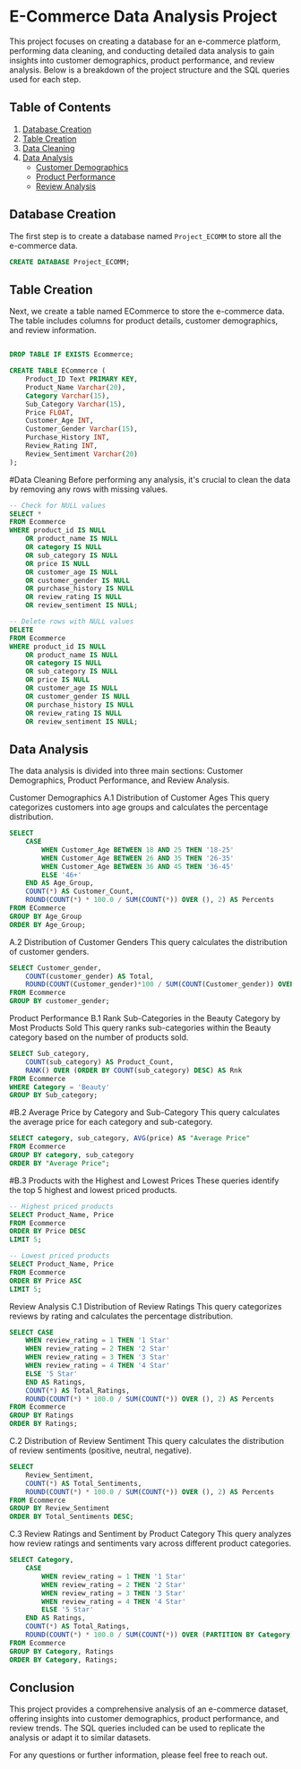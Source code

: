 # E-Commerce Data Analysis Project

This project focuses on creating a database for an e-commerce platform, performing data cleaning, and conducting detailed data analysis to gain insights into customer demographics, product performance, and review analysis. Below is a breakdown of the project structure and the SQL queries used for each step.

## Table of Contents
1. [Database Creation](#database-creation)
2. [Table Creation](#table-creation)
3. [Data Cleaning](#data-cleaning)
4. [Data Analysis](#data-analysis)
   - [Customer Demographics](#customer-demographics)
   - [Product Performance](#product-performance)
   - [Review Analysis](#review-analysis)

## Database Creation
The first step is to create a database named `Project_ECOMM` to store all the e-commerce data.

```sql
CREATE DATABASE Project_ECOMM;
```

## Table Creation
Next, we create a table named ECommerce to store the e-commerce data. The table includes columns for product details, customer demographics, and review information.

```sql

DROP TABLE IF EXISTS Ecommerce;

CREATE TABLE ECommerce (
    Product_ID Text PRIMARY KEY,
    Product_Name Varchar(20),
    Category Varchar(15),
    Sub_Category Varchar(15),
    Price FLOAT,
    Customer_Age INT,
    Customer_Gender Varchar(15),
    Purchase_History INT,
    Review_Rating INT,
    Review_Sentiment Varchar(20)
);
```
#Data Cleaning
Before performing any analysis, it's crucial to clean the data by removing any rows with missing values.

```sql
-- Check for NULL values
SELECT * 
FROM Ecommerce
WHERE product_id IS NULL 
    OR product_name IS NULL
    OR category IS NULL
    OR sub_category IS NULL 
    OR price IS NULL 
    OR customer_age IS NULL 
    OR customer_gender IS NULL 
    OR purchase_history IS NULL 
    OR review_rating IS NULL 
    OR review_sentiment IS NULL;

-- Delete rows with NULL values
DELETE 
FROM Ecommerce 
WHERE product_id IS NULL 
    OR product_name IS NULL
    OR category IS NULL
    OR sub_category IS NULL 
    OR price IS NULL 
    OR customer_age IS NULL 
    OR customer_gender IS NULL 
    OR purchase_history IS NULL 
    OR review_rating IS NULL 
    OR review_sentiment IS NULL;
```
## Data Analysis
The data analysis is divided into three main sections: Customer Demographics, Product Performance, and Review Analysis.

Customer Demographics
A.1 Distribution of Customer Ages
This query categorizes customers into age groups and calculates the percentage distribution.
```sql
SELECT 
    CASE 
        WHEN Customer_Age BETWEEN 18 AND 25 THEN '18-25'
        WHEN Customer_Age BETWEEN 26 AND 35 THEN '26-35'
        WHEN Customer_Age BETWEEN 36 AND 45 THEN '36-45'
        ELSE '46+'
    END AS Age_Group,
    COUNT(*) AS Customer_Count,
    ROUND(COUNT(*) * 100.0 / SUM(COUNT(*)) OVER (), 2) AS Percents
FROM ECommerce
GROUP BY Age_Group
ORDER BY Age_Group;
```
A.2 Distribution of Customer Genders
This query calculates the distribution of customer genders.
```sql
SELECT Customer_gender, 
    COUNT(customer_gender) AS Total, 
    ROUND(COUNT(Customer_gender)*100 / SUM(COUNT(Customer_gender)) OVER(), 2) AS Percents
FROM Ecommerce 
GROUP BY customer_gender;
```

Product Performance
B.1 Rank Sub-Categories in the Beauty Category by Most Products Sold
This query ranks sub-categories within the Beauty category based on the number of products sold.
```sql
SELECT Sub_category, 
    COUNT(sub_category) AS Product_Count,
    RANK() OVER (ORDER BY COUNT(sub_category) DESC) AS Rnk
FROM Ecommerce
WHERE Category = 'Beauty'
GROUP BY Sub_category;
```
#B.2 Average Price by Category and Sub-Category
This query calculates the average price for each category and sub-category.

```sql
SELECT category, sub_category, AVG(price) AS "Average Price"
FROM Ecommerce
GROUP BY category, sub_category
ORDER BY "Average Price";
```
#B.3 Products with the Highest and Lowest Prices
These queries identify the top 5 highest and lowest priced products.
```sql
-- Highest priced products
SELECT Product_Name, Price
FROM Ecommerce
ORDER BY Price DESC
LIMIT 5;

-- Lowest priced products
SELECT Product_Name, Price
FROM Ecommerce
ORDER BY Price ASC
LIMIT 5;
```
Review Analysis
C.1 Distribution of Review Ratings
This query categorizes reviews by rating and calculates the percentage distribution.
```sql
SELECT CASE
    WHEN review_rating = 1 THEN '1 Star'
    WHEN review_rating = 2 THEN '2 Star'
    WHEN review_rating = 3 THEN '3 Star'
    WHEN review_rating = 4 THEN '4 Star'
    ELSE '5 Star'
    END AS Ratings, 
    COUNT(*) AS Total_Ratings,
    ROUND(COUNT(*) * 100.0 / SUM(COUNT(*)) OVER (), 2) AS Percents
FROM Ecommerce
GROUP BY Ratings
ORDER BY Ratings;
```
C.2 Distribution of Review Sentiment
This query calculates the distribution of review sentiments (positive, neutral, negative).

```sql
SELECT 
    Review_Sentiment, 
    COUNT(*) AS Total_Sentiments,
    ROUND(COUNT(*) * 100.0 / SUM(COUNT(*)) OVER (), 2) AS Percents
FROM Ecommerce
GROUP BY Review_Sentiment
ORDER BY Total_Sentiments DESC;
```
C.3 Review Ratings and Sentiment by Product Category
This query analyzes how review ratings and sentiments vary across different product categories.
```sql
SELECT Category,
    CASE
        WHEN review_rating = 1 THEN '1 Star'
        WHEN review_rating = 2 THEN '2 Star'
        WHEN review_rating = 3 THEN '3 Star'
        WHEN review_rating = 4 THEN '4 Star'
        ELSE '5 Star'
    END AS Ratings, 
    COUNT(*) AS Total_Ratings,
    ROUND(COUNT(*) * 100.0 / SUM(COUNT(*)) OVER (PARTITION BY Category), 2) AS Percents
FROM Ecommerce
GROUP BY Category, Ratings
ORDER BY Category, Ratings;
```
## Conclusion
This project provides a comprehensive analysis of an e-commerce dataset, offering insights into customer demographics, product performance, and review trends. The SQL queries included can be used to replicate the analysis or adapt it to similar datasets.

For any questions or further information, please feel free to reach out.
